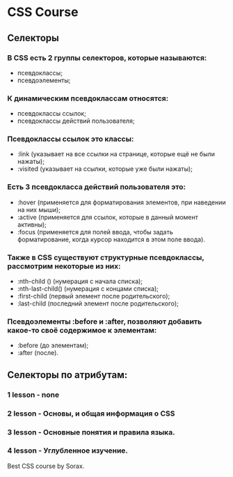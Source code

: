 # CSS Course

## Селекторы

### В CSS есть 2 группы селекторов, которые называются:

- псевдоклассы;
- псевдоэлементы;

### К динамическим псевдоклассам относятся:

- псевдоклассы ссылок;
- псевдоклассы действий пользователя;

### Псевдоклассы ссылок это классы:

- :link (указывает на все ссылки на странице, которые ещё не были нажаты);
- :visited (указывает на ссылки, которые уже были нажаты);

### Есть 3 псевдокласса действий пользователя это:

- :hover (применяется для форматирования элементов, при наведении на них мыши);
- :active (применяется для ссылок, которые в данный момент активны);
- :focus (применяется для полей ввода, чтобы задать форматирование, когда курсор находится в этом поле ввода).

### Также в CSS существуют структурные псевдоклассы, рассмотрим некоторые из них:

- :nth-child () (нумерация с начала списка);
- :nth-last-child() (нумерация с концами списка);
- :first-child (первый элемент после родительского);
- :last-child (последний элемент после родительского);

### Псевдоэлементы :before и :after, позволяют добавить какое-то своё содержимое к элементам:

- :before (до элементам);
- :after (после).

## Селекторы по атрибутам:

### 1 lesson - none

### 2 lesson - Основы, и общая информация о CSS

### 3 lesson - Основные понятия и правила языка.

### 4 lesson - Углубленное изучение.

Best CSS course by Sorax.
